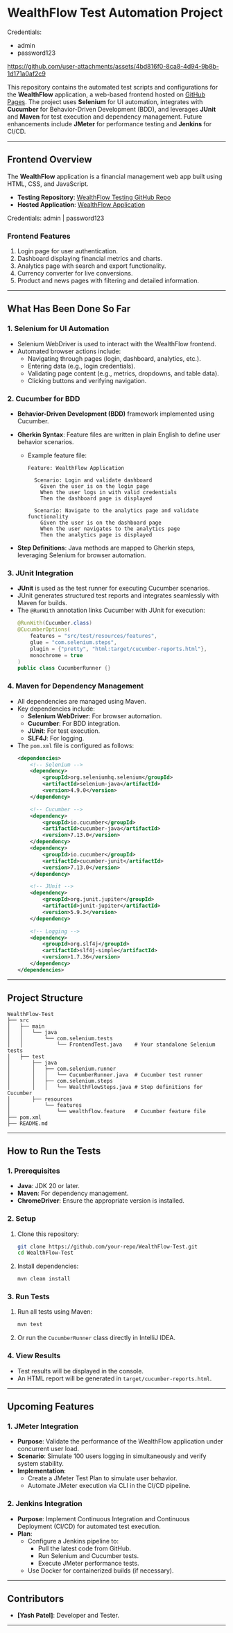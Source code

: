 # WealthFlow Test Automation Project

Credentials:
- admin
- password123


https://github.com/user-attachments/assets/4bd816f0-8ca8-4d94-9b8b-1d171a0af2c9



This repository contains the automated test scripts and configurations for the **WealthFlow** application, a web-based frontend hosted on [GitHub Pages](https://yashpatel458.github.io/WealthFlow-Frontend/login.html). The project uses **Selenium** for UI automation, integrates with **Cucumber** for Behavior-Driven Development (BDD), and leverages **JUnit** and **Maven** for test execution and dependency management. Future enhancements include **JMeter** for performance testing and **Jenkins** for CI/CD.

---

## **Frontend Overview**

The **WealthFlow** application is a financial management web app built using HTML, CSS, and JavaScript.

- **Testing Repository**: [WealthFlow Testing GitHub Repo](https://github.com/yashpatel458/WealthFlow-Testing)
- **Hosted Application**: [WealthFlow Application](https://yashpatel458.github.io/WealthFlow-Frontend/login.html)

Credentials: admin | password123


### **Frontend Features**
1. Login page for user authentication.
2. Dashboard displaying financial metrics and charts.
3. Analytics page with search and export functionality.
4. Currency converter for live conversions.
5. Product and news pages with filtering and detailed information.

---

## **What Has Been Done So Far**

### **1. Selenium for UI Automation**
- Selenium WebDriver is used to interact with the WealthFlow frontend.
- Automated browser actions include:
  - Navigating through pages (login, dashboard, analytics, etc.).
  - Entering data (e.g., login credentials).
  - Validating page content (e.g., metrics, dropdowns, and table data).
  - Clicking buttons and verifying navigation.

### **2. Cucumber for BDD**
- **Behavior-Driven Development (BDD)** framework implemented using Cucumber.
- **Gherkin Syntax**: Feature files are written in plain English to define user behavior scenarios.
  - Example feature file:
    ```gherkin
    Feature: WealthFlow Application

      Scenario: Login and validate dashboard
        Given the user is on the login page
        When the user logs in with valid credentials
        Then the dashboard page is displayed

      Scenario: Navigate to the analytics page and validate functionality
        Given the user is on the dashboard page
        When the user navigates to the analytics page
        Then the analytics page is displayed
    ```

- **Step Definitions**: Java methods are mapped to Gherkin steps, leveraging Selenium for browser automation.

### **3. JUnit Integration**
- **JUnit** is used as the test runner for executing Cucumber scenarios.
- JUnit generates structured test reports and integrates seamlessly with Maven for builds.
- The `@RunWith` annotation links Cucumber with JUnit for execution:
    ```java
    @RunWith(Cucumber.class)
    @CucumberOptions(
        features = "src/test/resources/features",
        glue = "com.selenium.steps",
        plugin = {"pretty", "html:target/cucumber-reports.html"},
        monochrome = true
    )
    public class CucumberRunner {}
    ```

### **4. Maven for Dependency Management**
- All dependencies are managed using Maven.
- Key dependencies include:
  - **Selenium WebDriver**: For browser automation.
  - **Cucumber**: For BDD integration.
  - **JUnit**: For test execution.
  - **SLF4J**: For logging.
- The `pom.xml` file is configured as follows:
  ```xml
  <dependencies>
      <!-- Selenium -->
      <dependency>
          <groupId>org.seleniumhq.selenium</groupId>
          <artifactId>selenium-java</artifactId>
          <version>4.9.0</version>
      </dependency>

      <!-- Cucumber -->
      <dependency>
          <groupId>io.cucumber</groupId>
          <artifactId>cucumber-java</artifactId>
          <version>7.13.0</version>
      </dependency>
      <dependency>
          <groupId>io.cucumber</groupId>
          <artifactId>cucumber-junit</artifactId>
          <version>7.13.0</version>
      </dependency>

      <!-- JUnit -->
      <dependency>
          <groupId>org.junit.jupiter</groupId>
          <artifactId>junit-jupiter</artifactId>
          <version>5.9.3</version>
      </dependency>

      <!-- Logging -->
      <dependency>
          <groupId>org.slf4j</groupId>
          <artifactId>slf4j-simple</artifactId>
          <version>1.7.36</version>
      </dependency>
  </dependencies>
  ```

---

## **Project Structure**

```
WealthFlow-Test
├── src
│   ├── main
│   │   └── java
│   │       └── com.selenium.tests
│   │           └── FrontendTest.java    # Your standalone Selenium tests
│   ├── test
│       ├── java
│       │   ├── com.selenium.runner
│       │   │   └── CucumberRunner.java  # Cucumber test runner
│       │   ├── com.selenium.steps
│       │   │   └── WealthFlowSteps.java # Step definitions for Cucumber
│       ├── resources
│           └── features
│               └── wealthflow.feature   # Cucumber feature file
├── pom.xml
├── README.md
```


---

## **How to Run the Tests**

### **1. Prerequisites**
- **Java**: JDK 20 or later.
- **Maven**: For dependency management.
- **ChromeDriver**: Ensure the appropriate version is installed.

### **2. Setup**
1. Clone this repository:
   ```bash
   git clone https://github.com/your-repo/WealthFlow-Test.git
   cd WealthFlow-Test
   ```
2. Install dependencies:
   ```bash
   mvn clean install
   ```

### **3. Run Tests**
1. Run all tests using Maven:
   ```bash
   mvn test
   ```
2. Or run the `CucumberRunner` class directly in IntelliJ IDEA.

### **4. View Results**
- Test results will be displayed in the console.
- An HTML report will be generated in `target/cucumber-reports.html`.

---

## **Upcoming Features**

### **1. JMeter Integration**
- **Purpose**: Validate the performance of the WealthFlow application under concurrent user load.
- **Scenario**: Simulate 100 users logging in simultaneously and verify system stability.
- **Implementation**:
  - Create a JMeter Test Plan to simulate user behavior.
  - Automate JMeter execution via CLI in the CI/CD pipeline.

### **2. Jenkins Integration**
- **Purpose**: Implement Continuous Integration and Continuous Deployment (CI/CD) for automated test execution.
- **Plan**:
  - Configure a Jenkins pipeline to:
    - Pull the latest code from GitHub.
    - Run Selenium and Cucumber tests.
    - Execute JMeter performance tests.
  - Use Docker for containerized builds (if necessary).

---

## **Contributors**
- **[Yash Patel]**: Developer and Tester.

---
